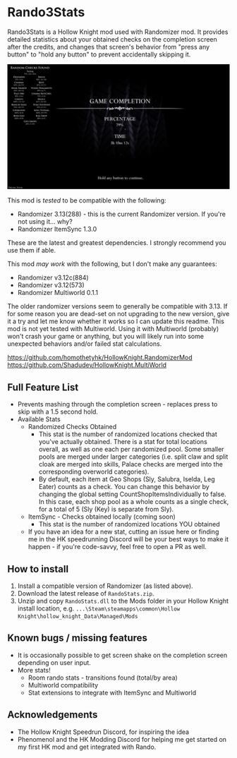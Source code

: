 # Rando3Stats
Rando3Stats is a Hollow Knight mod used with Randomizer mod. It provides detailed statistics about your obtained checks on the completion screen after the credits,
and changes that screen's behavior from "press any button" to "hold any button" to prevent accidentally skipping it.

![Image of the mod in action](/readme-assets/EndScreenV1.jpg)

This mod is *tested* to be compatible with the following:
* Randomizer 3.13(288) - this is the current Randomizer version. If you're not using it... why?
* Randomizer ItemSync 1.3.0

These are the latest and greatest dependencies. I strongly recommend you use them if able.

This mod *may work* with the following, but I don't make any guarantees:
* Randomizer v3.12c(884)
* Randomizer v3.12(573)
* Randomizer Multiworld 0.1.1

The older randomizer versions seem to generally be compatible with 3.13. If for some reason you are dead-set on not upgrading to the new version, give it a try and let me
know whether it works so I can update this readme. This mod is not yet tested with Multiworld. Using it with Multiworld (probably) won't crash your game or anything, but you will 
likely run into some unexpected behaviors and/or failed stat calculations.

https://github.com/homothetyhk/HollowKnight.RandomizerMod    
https://github.com/Shadudev/HollowKnight.MultiWorld

## Full Feature List

* Prevents mashing through the completion screen - replaces press to skip with a 1.5 second hold.
* Available Stats
  * Randomized Checks Obtained
    * This stat is the number of randomized locations checked that you've actually obtained. There is a
      stat for total locations overall, as well as one each per randomized pool. Some smaller pools are
      merged under larger categories (i.e. split claw and split cloak are merged into skills, Palace checks
      are merged into the corresponding overworld categories).
    * By default, each item at Geo Shops (Sly, Salubra, Iselda, Leg Eater) counts as a check. You can
      change this behavior by changing the global setting CountShopItemsIndividually to false. In this case,
      each shop pool as a whole counts as a single check, for a total of 5 (Sly (Key) is separate from Sly).
  * ItemSync - Checks obtained locally (coming soon)
    * This stat is the number of randomized locations YOU obtained
  * If you have an idea for a new stat, cutting an issue here or finding me in the HK speedrunning Discord
    will be your best ways to make it happen - if you're code-savvy, feel free to open a PR as well.

## How to install

1. Install a compatible version of Randomizer (as listed above).
2. Download the latest release of `RandoStats.zip`.
3. Unzip and copy `RandoStats.dll` to the Mods folder in your Hollow Knight install location, e.g.
   `...\Steam\steamapps\common\Hollow Knight\hollow_knight_Data\Managed\Mods`

## Known bugs / missing features

* It is occasionally possible to get screen shake on the completion screen depending on user input.
* More stats!
  * Room rando stats - transitions found (total/by area)
  * Multiworld compatibility
  * Stat extensions to integrate with ItemSync and Multiworld
  
## Acknowledgements

* The Hollow Knight Speedrun Discord, for inspiring the idea
* Phenomenol and the HK Modding Discord for helping me get started on my first HK mod and get integrated
  with Rando.
